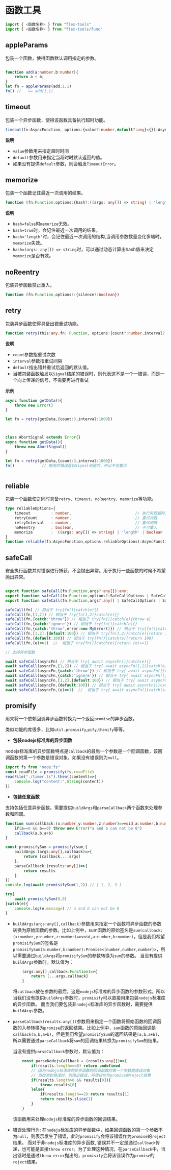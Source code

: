 # 函数工具

```typescript
import { <函数名称> } from "flex-tools"
import { <函数名称> } from "flex-tools/func"
```


## appleParams

包装一个函数，使得函数默认调用指定的参数。

```typescript

function add(a:number,b:number){
    return a + b;
}
let fn = appleParams(add,1,1)
fn() //   == add(1,1)
```

## timeout

包装一个异步函数，使得该函数具备执行超时功能。

```typescript
timeout(fn:AsyncFunction, options:{value?:number,default?:any}={}):AsyncFunction
```

**说明**

- `value`参数用来指定超时时间
- `default`参数用来指定当超时时默认返回的值。
- 如果没有提供`default`参数，则会触发`TimeoutError`。

## memorize

包装一个函数记住最近一次调用的结果。

```typescript
function (fn:Function,options:{hash?:((args: any[]) => string) | 'length' | boolean,expires?:number}={hash:false,expires:0}) 
```

**说明**

- `hash=false`时`memorize`无效。
- `hash=true`时，会记住最近一次调用的结果。
- `hash='length'`时，会记住最近一次调用的结构,当调用参数数量变化多端时，`memorize`失效。
- `hash=(args: any[]) => string`时，可以通过动态计算出hash值来决定`memorize`是否有效。

## noReentry

包装异步函数禁止重入。

```typescript
function (fn:Function,options?:{silence?:boolean})
```
## retry

包装异步函数使得具备出错重试功能。

```typescript
function retry(this:any,fn: Function, options:{count?:number,interval?:number,default?:any}):AsyncFunction
```

**说明**

- `count`参数指重试次数
- `interval`参数指重试间隔
- `default`指出错并重试后返回的默认值。
- 当被包装函数触发以`Signal`结尾的错误时，则代表这不是一个一错误，而是一个向上传递的信号，不需要再进行重试

**示例**

```typescript
async function getData(){
    throw new Error()
}

let fn = retry(getData,{count:3,interval:1000})



class AbortSignal extends Error{}
async function getData(){
    throw new AbortSignal()
}

let fn = retry(getData,{count:3,interval:1000})
fn()            // 触发的错误是以Signal结尾的，所以不会重试



```

## reliable

包装一个函数使之同时具备`retry`、`timeout`、`noReentry`、`memorize`等功能。

```typescript
type reliableOptions={
    timeout         : number,                            // 执行失败超时,默认为1秒
    retryCount      : number,                            // 重试次数
    retryInterval   : number,                            // 重试间隔
    noReentry       : boolean,                           // 不可重入
    memorize        :  ((args: any[]) => string) | 'length' | boolean
}
function reliable(fn:AsyncFunction,options:reliableOptions):AsyncFunction
```


## safeCall

安全执行函数并对错误进行捕获，不会抛出异常。用于执行一些函数的时候不希望抛出异常。

```typescript

export function safeCall(fn:Function,args?:any[]):any;
export function safeCall(fn:Function,options?:SafeCallOptions | SafeCallCatcher):any;
export function safeCall(fn:Function,args?:any[] | SafeCallOptions | SafeCallCatcher,options?:SafeCallOptions | SafeCallCatcher):any

safeCall(fn) // 相当于 try{fn()}catch(e){}
safeCall(fn,[1,2]) // 相当于 try{fn(1,2)}catch(e){}
safeCall(fn,{catch:'throw'}) // 相当于 try{fn()}catch(e){throw e}
safeCall(fn,{catch:'ignore'}) // 相当于 try{fn()}catch(e){}
safeCall(fn,{catch:'throw',error:new MyError()}) // 相当于 try{fn()}catch(e){throw MyError}
safeCall(fn,[1,2],{default:100}) // 相当于 try{fn(1,2)}catch(e){return 100}
safeCall(fn,{default:100}) // 相当于 try{fn()}catch(e){return 100}
safeCall(fn,(e)=>1)  //  相当于 try{fn()}catch(e){return (e)=>1}

// 支持异步函数

await safeCall(asyncFn) // 相当于 try{ await asyncFn()}catch(e){}
await safeCall(asyncFn,[1,2]) // 相当于 try{ await asyncFn(1,2)}catch(e){}
await safeCall(asyncFn,{catch:'throw'}) // 相当于 try{ await asyncFn()}catch(e){throw e}
await safeCall(asyncFn,{catch:'ignore'}) // 相当于 try{ await asyncFn()}catch(e){}
await safeCall(asyncFn,[1,2],{default:100}) // 相当于 try{ await asyncFn(1,2)}catch(e){return 100}
await safeCall(asyncFn,{default:100}) // 相当于 try{ await asyncFn()}catch(e){return 100}
await safeCall(asyncFn,(e)=>1)  //  相当于 try{ await asyncFn()}catch(e){return (e)=>1}


``` 


## promisify

用来将一个依赖回调异步函数转换为一个返回`promise`的异步函数。

类似功能的库很多，比如`util.promisify`,`pify`,`thenify`等等。

- **包装nodejs标准库的异步函数**

nodejs标准库的异步函数特点是`callback`的最后一个参数是一个回调函数，该回调函数的第一个参数是错误对象，如果没有错误则为`null`。

```typescript
import fs from "node:fs"
const readFile = promisify(fs.readFile)
readFile("./timer.ts").then((content)=>{
    console.log("content:",String(content))
})
```


- **包装任意函数**

支持包括任意异步函数。需要提供`buildArgs`和`parseCallback`两个函数来处理参数和回调。


```typescript
function sum(callback:(x:number,y:number,z:number)=>void,a:number,b:number){
    if(a==0 && b==0) throw new Error("a and b can not be 0")
    callback(a,b,a+b)
}

const promisifySum = promisify(sum,{
    buildArgs:(args:any[],callback)=>{
        return [callback,...args]
    },
    parseCallback:(results:any[])=>{
        return results
    }
})
console.log(await promisifySum(1,2)) // [ 1, 2, 3 ]

try{
    await promisifySum(0,0) 
}catch(e){
    console.log(e.message) // a and b can not be 0
}
```

- `buildArgs(args:any[],callback)`参数用来指定一个函数将异步函数的参数转换为原始函数的参数。比如上例中，sum函数的原始签名是`sum(callback:(x:number,y:number,z:number)=>void,a:number,b:number)`，但是我们希望`promisifySum`的签名是`promisifySum(a:number,b:number):Promise<[number,number,number]>`，所以需要通过`buildArgs`将`promisifySum`的参数转换为`sum`的参数。
    当没有提供`buildArgs`参数时，默认值为：

    ```typescript
        (args:any[],callback:Function)=>{
            return [...args,callback]
        }
    ```
    将`callback`放在参数的最后，这是`nodejs`标准库的异步函数的参数形式。所以当我们没有提供`buildArgs`参数时，`promisify`可以直接用来包装`nodejs`标准库的异步函数。
    而当我们要包装非`nodejs`标准库的异步函数时，需要提供`buildArgs`参数。

- `parseCallback(results:any[])`参数用来指定一个函数将原始函数的回调函数的入参转换为`promise`的返回结果。比如上例中，`sum`函数的原始回调是`callback(a,b,a+b)`，但是我们希望`promisifySum`的返回结果是`[a,b,a+b]`，所以需要通过`parseCallback`将`sum`的回调结果转换为`promisifySum`的结果。

    当没有提供`parseCallback`参数时，默认值为：

    ```typescript
        const parseNodejsCallback = (results:any[])=>{
            if(results.length===0) return undefined
            // 因为nodejs标准库的异步函数的回调函数的第一个参数是错误对象
            // 当检测到错误时，则抛出错误，将错误作为promise的reject结果
            if(results.length>0 && results[0]){  
                throw results[0]
            }else{
                if(results.length==2) return results[1]
                return results.slice(1)
            }
        }
    ```
    该函数用来处理`nodejs`标准库的异步函数的回调结果。

- 错误处理行为: 在`nodejs`标准库的异步函数中，如果回调函数的第一个参数不为`null`，则表示发生了错误，此时`promisify`会将该错误作为`promise`的`reject`结果。
    而对于非`nodejs`标准库的异步函数, 错误并不一定是通过`callback`传递，也可能是直接`throw error`。为了处理这种情况，在`parseCallback`中，当出错时是通过`throw error`抛出的，`promisify`会将该错误作为`promise`的`reject`结果。
